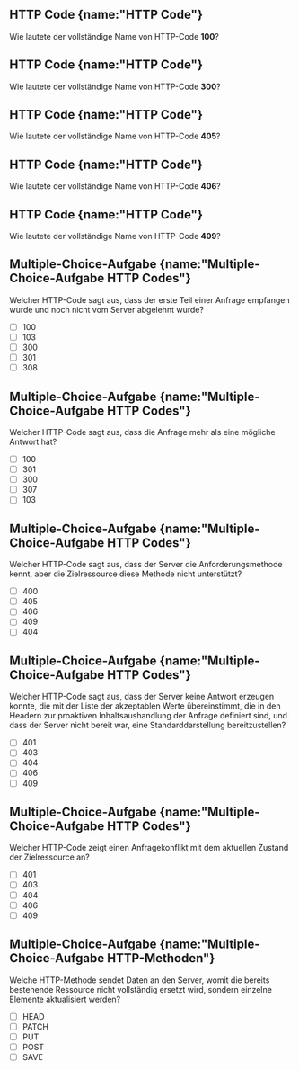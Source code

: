 ## HTTP Code {name:"HTTP Code"}
<p>Wie lautete der vollständige Name von HTTP-Code <b>100</b>?</p>

## HTTP Code {name:"HTTP Code"}
<p>Wie lautete der vollständige Name von HTTP-Code <b>300</b>?</p>

## HTTP Code {name:"HTTP Code"}
<p>Wie lautete der vollständige Name von HTTP-Code <b>405</b>?</p>

## HTTP Code {name:"HTTP Code"}
<p>Wie lautete der vollständige Name von HTTP-Code <b>406</b>?</p>

## HTTP Code {name:"HTTP Code"}
<p>Wie lautete der vollständige Name von HTTP-Code <b>409</b>?</p>

## Multiple-Choice-Aufgabe {name:"Multiple-Choice-Aufgabe HTTP Codes"}
Welcher HTTP-Code sagt aus, dass der erste Teil einer Anfrage empfangen wurde und noch nicht vom Server abgelehnt wurde?
- [ ] 100
- [ ] 103
- [ ] 300
- [ ] 301
- [ ] 308

## Multiple-Choice-Aufgabe {name:"Multiple-Choice-Aufgabe HTTP Codes"}
Welcher HTTP-Code sagt aus, dass die Anfrage mehr als eine mögliche Antwort hat?
- [ ] 100
- [ ] 301
- [ ] 300
- [ ] 307
- [ ] 103

## Multiple-Choice-Aufgabe {name:"Multiple-Choice-Aufgabe HTTP Codes"}
Welcher HTTP-Code sagt aus, dass der Server die Anforderungsmethode kennt, aber die Zielressource diese Methode nicht unterstützt?
- [ ] 400
- [ ] 405
- [ ] 406
- [ ] 409
- [ ] 404

## Multiple-Choice-Aufgabe {name:"Multiple-Choice-Aufgabe HTTP Codes"}
Welcher HTTP-Code sagt aus, dass der Server keine Antwort erzeugen konnte, die mit der Liste der akzeptablen Werte übereinstimmt, die in den Headern zur proaktiven Inhaltsaushandlung der Anfrage definiert sind, und dass der Server nicht bereit war, eine Standarddarstellung bereitzustellen?
- [ ] 401
- [ ] 403
- [ ] 404
- [ ] 406
- [ ] 409

## Multiple-Choice-Aufgabe {name:"Multiple-Choice-Aufgabe HTTP Codes"}
Welcher HTTP-Code zeigt einen Anfragekonflikt mit dem aktuellen Zustand der Zielressource an?
- [ ] 401
- [ ] 403
- [ ] 404
- [ ] 406
- [ ] 409

## Multiple-Choice-Aufgabe {name:"Multiple-Choice-Aufgabe HTTP-Methoden"}
Welche HTTP-Methode sendet Daten an den Server, womit die bereits bestehende Ressource nicht vollständig ersetzt wird, sondern einzelne Elemente aktualisiert werden?
- [ ] HEAD
- [ ] PATCH
- [ ] PUT
- [ ] POST
- [ ] SAVE